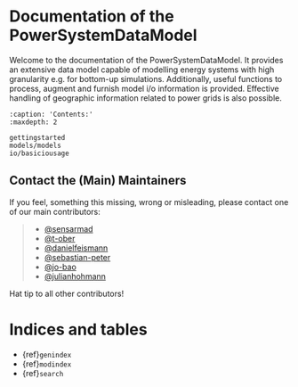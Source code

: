 # Documentation of the PowerSystemDataModel

Welcome to the documentation of the PowerSystemDataModel.
It provides an extensive data model capable of modelling energy systems with high granularity e.g. for bottom-up simulations.
Additionally, useful functions to process, augment and furnish model i/o information is provided.
Effective handling of geographic information related to power grids is also possible.

```{toctree}
:caption: 'Contents:'
:maxdepth: 2

gettingstarted
models/models
io/basiciousage
```

## Contact the (Main) Maintainers

If you feel, something this missing, wrong or misleading, please contact one of our main contributors:

> - [@sensarmad](https://github.com/sensarmad)
> - [@t-ober](https://github.com/t-ober)
> - [@danielfeismann](https://github.com/danielfeismann)
> - [@sebastian-peter](https://github.com/sebastian-peter)
> - [@jo-bao](https://github.com/jo-bao)
> - [@julianhohmann](https://github.com/julianhohmann)

Hat tip to all other contributors!

# Indices and tables

- {ref}`genindex`
- {ref}`modindex`
- {ref}`search`
